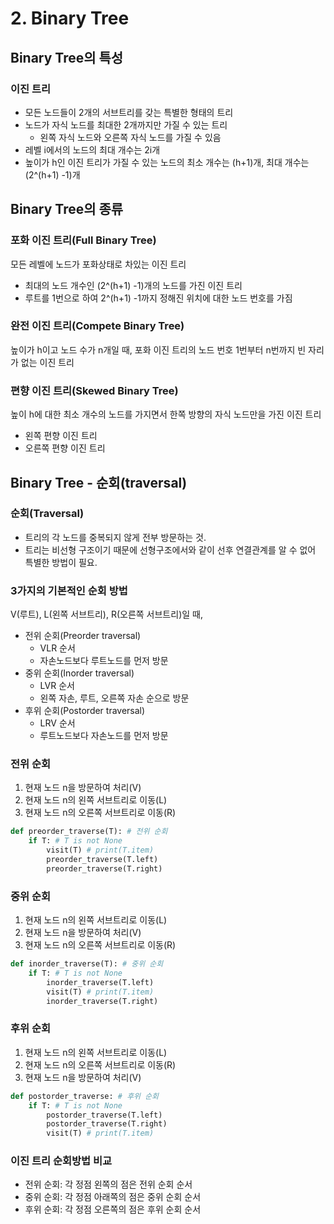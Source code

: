 # 2. Binary Tree

## Binary Tree의 특성

### 이진 트리

- 모든 노드들이 2개의 서브트리를 갖는 특별한 형태의 트리
- 노드가 자식 노드를 최대한 2개까지만 가질 수 있는 트리
  - 왼쪽 자식 노드와 오른쪽 자식 노드를 가질 수 있음
- 레벨 i에서의 노드의 최대 개수는 2i개
- 높이가 h인 이진 트리가 가질 수 있는 노드의 최소 개수는 (h+1)개, 최대 개수는 (2^(h+1) -1)개



## Binary Tree의 종류

### 포화 이진 트리(Full Binary Tree)

모든 레벨에 노드가 포화상태로 차있는 이진 트리

- 최대의 노드 개수인 (2^(h+1) -1)개의 노드를 가진 이진 트리
- 루트를 1번으로 하여 2^(h+1) -1까지 정해진 위치에 대한 노드 번호를 가짐



### 완전 이진 트리(Compete Binary Tree)

높이가 h이고 노드 수가 n개일 때, 포화 이진 트리의 노드 번호 1번부터 n번까지 빈 자리가 없는 이진 트리



### 편향 이진 트리(Skewed Binary Tree)

높이 h에 대한 최소 개수의 노드를 가지면서 한쪽 방향의 자식 노드만을 가진 이진 트리

- 왼쪽 편향 이진 트리
- 오른쪽 편향 이진 트리



## Binary Tree - 순회(traversal)

### 순회(Traversal)

- 트리의 각 노드를 중복되지 않게 전부 방문하는 것.
- 트리는 비선형 구조이기 때문에 선형구조에서와 같이 선후 연결관계를 알 수 없어 특별한 방법이 필요.



### 3가지의 기본적인 순회 방법

V(루트), L(왼쪽 서브트리), R(오른쪽 서브트리)일 때,

- 전위 순회(Preorder traversal)
  - VLR 순서
  - 자손노드보다 루트노드를 먼저 방문
- 중위 순회(Inorder traversal)
  - LVR 순서
  - 왼쪽 자손, 루트, 오른쪽 자손 순으로 방문
- 후위 순회(Postorder traversal)
  - LRV 순서
  - 루트노드보다 자손노드를 먼저 방문



### 전위 순회

1. 현재 노드 n을 방문하여 처리(V)
2. 현재 노드 n의 왼쪽 서브트리로 이동(L)
3. 현재 노드 n의 오른쪽 서브트리로 이동(R)

```python
def preorder_traverse(T): # 전위 순회
    if T: # T is not None
        visit(T) # print(T.item)
        preorder_traverse(T.left)
        preorder_traverse(T.right)
```



### 중위 순회

1. 현재 노드 n의 왼쪽 서브트리로 이동(L)
2. 현재 노드 n을 방문하여 처리(V)
3. 현재 노드 n의 오른쪽 서브트리로 이동(R)

```python
def inorder_traverse(T): # 중위 순회
    if T: # T is not None
        inorder_traverse(T.left)
        visit(T) # print(T.item)
        inorder_traverse(T.right)
```



### 후위 순회

1. 현재 노드 n의 왼쪽 서브트리로 이동(L)
2. 현재 노드 n의 오른쪽 서브트리로 이동(R)
3. 현재 노드 n을 방문하여 처리(V)

```python
def postorder_traverse: # 후위 순회
    if T: # T is not None
        postorder_traverse(T.left)
        postorder_traverse(T.right)
        visit(T) # print(T.item)
```



### 이진 트리 순회방법 비교

- 전위 순회: 각 정점 왼쪽의 점은 전위 순회 순서
- 중위 순회: 각 정점 아래쪽의 점은 중위 순회 순서
- 후위 순회: 각 정점 오른쪽의 점은 후위 순회 순서

